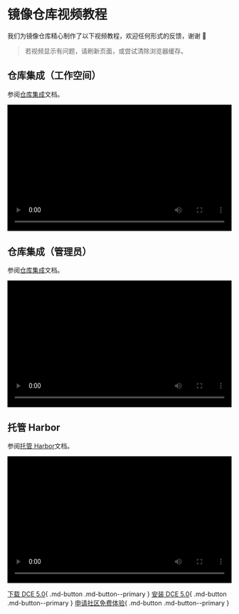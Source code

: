 # 镜像仓库视频教程

我们为镜像仓库精心制作了以下视频教程，欢迎任何形式的反馈，谢谢 🙏

> 若视频显示有问题，请刷新页面，或尝试清除浏览器缓存。

<style>
.responsive-video-container {
    position: relative;
    padding-bottom: 56.25%; /* 16:9 aspect ratio */
    height: 0;
    overflow: hidden;
    max-width: 100%;
    background: #000;
}

.responsive-video-container video {
    position: absolute;
    top: 0;
    left: 0;
    width: 100%;
    height: 100%;
}
</style>

## 仓库集成（工作空间）

参阅[仓库集成](../kangaroo/integrate/integrate-ws.md)文档。

<div class="responsive-video-container">
<video controls src="https://harbor-test2.cn-sh2.ufileos.com/docs/videos/join-registry.mp4" preload="metadata" poster="https://harbor-test2.cn-sh2.ufileos.com/docs/images/kangaroo-repo.png"></video>
</div>

## 仓库集成（管理员）

参阅[仓库集成](../kangaroo/integrate/integrate-admin/integrate-admin.md)文档。

<div class="responsive-video-container">
<video controls src="https://harbor-test2.cn-sh2.ufileos.com/docs/videos/integrate-harbor.mp4" preload="metadata" poster="https://harbor-test2.cn-sh2.ufileos.com/docs/images/kangaroo-integrate.png"></video>
</div>

## 托管 Harbor

参阅[托管 Harbor](../kangaroo/managed/harbor.md)文档。

<div class="responsive-video-container">
<video controls src="https://harbor-test2.cn-sh2.ufileos.com/docs/videos/harbor.mp4" preload="metadata" poster="https://harbor-test2.cn-sh2.ufileos.com/docs/images/kangaroo-harbor.png"></video>
</div>

[下载 DCE 5.0](../download/index.md){ .md-button .md-button--primary }
[安装 DCE 5.0](../install/index.md){ .md-button .md-button--primary }
[申请社区免费体验](../dce/license0.md){ .md-button .md-button--primary }
